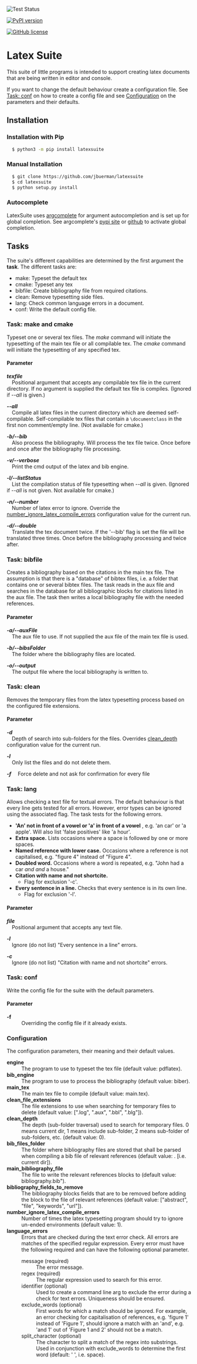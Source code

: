 ![Test Status](https://github.com/jbuerman/latexsuite/actions/workflows/run-tests.yml/badge.svg)

[![PyPI version](https://badge.fury.io/py/latexsuite.svg)](https://badge.fury.io/py/latexsuite)

[![GitHub license](https://img.shields.io/github/license/jbuerman/latexsuite)](https://github.com/jbuerman/latexsuite/blob/master/LICENSE.md)

# Latex Suite

This suite of little programs is intended to support creating latex documents that are being written in editor
and console.

If you want to change the default behaviour create a configuration file.
See [Task: conf](#task-conf) on how to create a config file and see [Configuration](#configuration) on the
parameters and their defaults.

## Installation

### Installation with Pip

```bash
  $ python3 -m pip install latexsuite
```

### Manual Installation

```bash
  $ git clone https://github.com/jbuerman/latexsuite
  $ cd latexsuite
  $ python setup.py install
```

### Autocomplete

LatexSuite uses [argcomplete](https://pypi.org/project/argcomplete) for argument autocompletion and is
set up for global completion. See argcomplete's
[pypi site](https://pypi.org/project/argcomplete/#activating-global-completion) or
[github](https://github.com/kislyuk/argcomplete#activating-global-completion) to activate global completion.

## Tasks

The suite's different capabilities are determined by the first argument the **task**.
The different tasks are:
* make: Typeset the default tex
* cmake: Typeset any tex
* bibfile: Create bibliography file from required citations.
* clean: Remove typesetting side files.
* lang: Check common language errors in a document.
* conf: Write the default config file.

### Task: make and cmake

Typeset one or several tex files. The _make_ command will initiate
the typesetting of the main tex file or all compilable tex. The
_cmake_ command will initiate the typesetting of any specified tex.

#### Parameter

___texfile___\
&ensp;&ensp;Positional argument that accepts any compilable tex file in the current directory.
    If no argument is supplied the default tex file is compiles. (Ignored if _--all_ is given.)

___--all___\
&ensp;&ensp;Compile all latex files in the current directory which are deemed self-compilable.
    Self-compilable tex files that contain a `\documentclass` in the first non comment/empty line.
    (Not available for cmake.)

___-b/--bib___\
&ensp;&ensp;Also process the bibliography. Will process the tex file twice.
Once before and once after the bibliography file processing.

___-v/--verbose___\
&ensp;&ensp;Print the cmd output of the latex and bib engine.

___-l/--listStatus___\
&ensp;&ensp;List the compilation status of file typesetting when _--all_ is given.
    (Ignored if _--all_ is not given. Not available for cmake.)

___-n/--number___\
&ensp;&ensp;Number of latex error to ignore.
    Override the [number_ignore_latex_compile_errors](#configuration) configuration value for the current run.

___-d/--double___\
&ensp;&ensp;Translate the tex document twice. If the '--bib' flag is set the file will be translated three times.
Once before the bibliography processing and twice after.

### Task: bibfile

Creates a bibliography based on the citations in the main tex file. The assumption is that there is
a "database" of bibtex files, i.e. a folder that contains one or several bibtex files.
The task reads in the aux file and searches in the database for all bibliographic blocks for citations
listed in the aux file. The task then writes a local bibliography file with the needed references.

#### Parameter

___-a/--auxFile___\
&ensp;&ensp;The aux file to use. If not supplied the aux file of the main tex file is used.

___-b/--bibsFolder___\
&ensp;&ensp;The folder where the bibliography files are located.

___-o/--output___\
&ensp;&ensp;The output file where the local bibliography is written to.

### Task: clean

Removes the temporary files from the latex typesetting
process based on the configured file extensions.

#### Parameter

___-d___\
&ensp;&ensp;Depth of search into sub-folders for the files.
    Overrides [clean_depth](#configuration) configuration value for the current run.

___-l___\
&ensp;&ensp;Only list the files and do not delete them.

___-f___
&ensp;&ensp;Force delete and not ask for confirmation for every file

### Task: lang

Allows checking a text file for textual errors. The default behaviour is that every line
gets tested for all errors. However, error types can be ignored using the associated flag.
The task tests for the following errors.

- __'An' not in front of a vowel or 'a' in front of a vowel__
  , e.g. 'an car' or 'a apple'. Will also list 'false positives' like 'a hour'.
- __Extra space.__ Lists occasions where a space is followed by one or more spaces.
- __Named reference with lower case.__ Occasions where a reference is not capitalised,
  e.g. "figure 4" instead of "Figure 4".
- __Doubled word.__ Occasions where a word is repeated, e.g. "John had a car _and and_ a house."
- __Citation with name and not shortcite.__
  - Flag for exclusion '-c'.
- __Every sentence in a line.__ Checks that every sentence is in its own line.
  - Flag for exclusion '-l'.

#### Parameter

___file___\
&ensp;&ensp;Positional argument that accepts any text file.

___-l___\
&ensp;&ensp;Ignore (do not list) "Every sentence in a line" errors.

___-c___\
&ensp;&ensp;Ignore (do not list) "Citation with name and not shortcite" errors.

### Task: conf

Write the config file for the suite with the default parameters.

#### Parameter

<dl>
    <dt><strong>-f</strong></dt>
        <dd>
            Overriding the config file if it already exists.
        </dd>
</dl>

### Configuration

The configuration parameters, their meaning and their default
values.

<dl>
    <dt><strong>engine</strong></dt>
        <dd>
            The program to use to typeset the tex file (default value: pdflatex).
        </dd>
    <dt><strong>bib_engine</strong></dt>
        <dd>
            The program to use to process the bibliography (default value: biber).
        </dd>
    <dt><strong>main_tex</strong></dt>
        <dd>
            The main tex file to compile (default value: main.tex).
        </dd>
    <dt><strong>clean_file_extensions</strong></dt>
        <dd>
            The file extensions to use when searching for temporary
            files to delete (default value: [".log", ".aux", ".bbl", ".blg"]).
        </dd>
    <dt><strong>clean_depth</strong></dt>
        <dd>
            The depth (sub-folder traversal) used to search for
            temporary files. 0 means current dir, 1 means include
            sub-folder, 2 means sub-folder of sub-folders, etc. (default value: 0).
        </dd>
    <dt><strong>bib_files_folder</strong></dt>
        <dd>
            The folder where bibliography files are stored
            that shall be parsed when compiling a bib file of relevant
            references (default value: . [i.e. current  dir]).
        </dd>
    <dt><strong>main_bibliography_file</strong></dt>
        <dd>The file to write the relevant references blocks to
            (default value: bibliography.bib").
        </dd>
    <dt><strong>bibliography_fields_to_remove</strong></dt>
        <dd>
            The bibliography blocks fields that are to be removed
            before adding the block to the file of relevant
            references (default value: ["abstract", "file",
            "keywords", "url"]).
        </dd>
    <dt><strong>number_ignore_latex_compile_errors</strong></dt>
        <dd>
            Number of times the latex typesetting program
            should try to ignore un-ended environments
            (default value: 1).
        </dd>
    <dt><strong>language_errors</strong></dt>
        <dd>
            Errors that are checked during the text error check. All errors are matches of the specified
            regular expression.
            Every error must have the following required and can have the following optional parameter.
            <dl>
                <dt>message (required)</dt>
                <dd>
                    The error message.
                </dd>
                <dt>regex (required)</dt>
                <dd>
                    The regular expression used to search for this error.
                </dd>
                <dt>identifier (optional)</dt>
                <dd>
                    Used to create a command line arg to exclude the error during 
                    a check for text errors. Uniqueness should be ensured.
                </dd>
                <dt>exclude_words (optional)</dt>
                <dd>
                    First words for which a match should be ignored. For example, an error checking for capitalisation
                    of references, e.g. 'figure 1' instead of 'Figure 1', should ignore a match with an 'and', e.g.
                    'and 1' out of 'Figure 1 and 2' should not be a match.
                </dd>
                <dt>split_character (optional)</dt>
                <dd>
                    The character to split a match of the regex into substrings.
                    Used in conjunction with exclude_words to determine the first word (default: ' ', i.e. space).
                </dd>
            </dl>
        </dd>
</dl>

